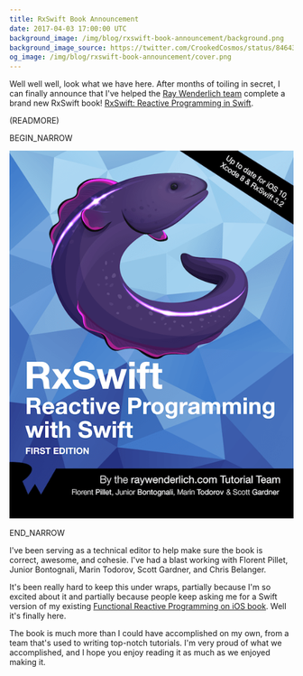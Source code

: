 ```yaml
---
title: RxSwift Book Announcement
date: 2017-04-03 17:00:00 UTC
background_image: /img/blog/rxswift-book-announcement/background.png
background_image_source: https://twitter.com/CrookedCosmos/status/846434957195128833
og_image: /img/blog/rxswift-book-announcement/cover.png
---
```


Well well well, look what we have here. After months of toiling in secret, I can finally announce that I've helped the [Ray Wenderlich team](https://raywenderlich.com) complete a brand new RxSwift book! [RxSwift: Reactive Programming in Swift](https://store.raywenderlich.com/products/rxswift).

(READMORE)

BEGIN_NARROW

[![Book cover](/img/blog/rxswift-book-announcement/cover.png)](https://store.raywenderlich.com/products/rxswift)
  
END_NARROW

I've been serving as a technical editor to help make sure the book is correct, awesome, and cohesie. I've had a blast working with Florent Pillet, Junior Bontognali, Marin Todorov, Scott Gardner, and Chris Belanger.

It's been really hard to keep this under wraps, partially because I'm so excited about it and partially because people keep asking me for a Swift version of my existing [Functional Reactive Programming on iOS book](https://leanpub.com/iosfrp). Well it's finally here.

The book is much more than I could have accomplished on my own, from a team that's used to writing top-notch tutorials. I'm very proud of what we accomplished, and I hope you enjoy reading it as much as we enjoyed making it.
